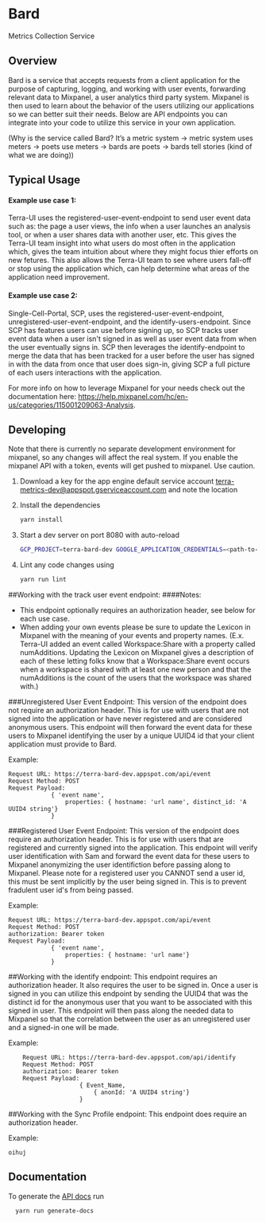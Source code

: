 # Bard 
Metrics Collection Service

## Overview
Bard is a service that accepts requests from a client application for the purpose of capturing, logging, and working with user events, forwarding relevant data to Mixpanel, a user analytics third party system. Mixpanel is then used to learn about the behavior of the users utilizing our applications so we can better suit their needs. Below are API endpoints you can integrate into your code to utilize this service in your own application. 

(Why is the service called Bard? It’s a metric system → metric system uses meters → poets use meters → bards are poets → bards tell stories (kind of what we are doing))


## Typical Usage
#### Example use case 1: 
Terra-UI uses the registered-user-event-endpoint to send user event data such as: the page a user views, the info when a user launches an analysis tool, or when a user shares data with another user, etc. This gives the Terra-UI team insight into what users do most often in the application which, gives the team intuition about where they might focus thier efforts on new fetures. This also allows the Terra-UI team to see where users fall-off or stop using the application which, can help determine what areas of the application need improvement. 
 
#### Example use case 2: 
Single-Cell-Portal, SCP, uses the registered-user-event-endpoint, unregistered-user-event-endpoint, and the identify-users-endpoint. Since SCP has features users can use before signing up, so SCP tracks user event data when a user isn't signed in as well as user event data from when the user eventually signs in. SCP then leverages the identify-endpoint to merge the data that has been tracked for a user before the user has signed in with the data from once that user does sign-in, giving SCP a full picture of each users interactions with the application.

For more info on how to leverage Mixpanel for your needs check out the documentation here: https://help.mixpanel.com/hc/en-us/categories/115001209063-Analysis.

## Developing
Note that there is currently no separate development environment for mixpanel, so any changes will affect the real system. If you enable the mixpanel API with a token, events will get pushed to mixpanel. Use caution.

1. Download a key for the app engine default service account terra-metrics-dev@appspot.gserviceaccount.com and note the location
2. Install the dependencies
   
    ```sh
    yarn install
    ```

3. Start a dev server on port 8080 with auto-reload

    ```sh
    GCP_PROJECT=terra-bard-dev GOOGLE_APPLICATION_CREDENTIALS=<path-to-key-file> yarn run start-dev
    ```

4. Lint any code changes using 
    ```sh
    yarn run lint
    ```
   
##Working with the track user event endpoint:
####Notes:
- This endpoint optionally requires an authorization header, see below for each use case.
- When adding your own events please be sure to update the Lexicon in Mixpanel with the meaning of your events and property names. (E.x. Terra-UI added an event called Workspace:Share with a property called numAdditions. Updating the Lexicon on Mixpanel gives a description of each of these letting folks know that a Workspace:Share event occurs when a workspace is shared with at least one new person and that the numAdditions is the count of the users that the workspace was shared with.)

###Unregistered User Event Endpoint:
This version of the endpoint does not require an authorization header. This is for use with users that are not signed into the application or have never registered and are considered anonymous users. This endpoint will then forward the event data for these users to Mixpanel identifying the user by a unique UUID4 id that your client application must provide to Bard.

Example: 
		
    Request URL: https://terra-bard-dev.appspot.com/api/event
    Request Method: POST
    Request Payload: 
                { 'event name', 
                    properties: { hostname: 'url name', distinct_id: 'A UUID4 string'}
                }

###Registered User Event Endpoint:
This version of the endpoint does require an authorization header. This is for use with users that are registered and currently signed into the application. This endpoint will verify user identification with Sam and forward the event data for these users to Mixpanel anonymizing the user identifiction before passing along to Mixpanel. Please note for a registered user you CANNOT send a user id, this must be sent implicitly by the user being signed in. This is to prevent fradulent user id's from being passed.

Example:

    Request URL: https://terra-bard-dev.appspot.com/api/event
    Request Method: POST
    authorization: Bearer token
    Request Payload: 
                { 'event name', 
                    properties: { hostname: 'url name'}
                }

##Working with the identify endpoint:
This endpoint requires an authorization header. It also requires the user to be signed in. Once a user is signed in you can utilize this endpoint by sending the UUID4 that was the distinct id for the anonymous user that you want to be associated with this signed in user. This endpoint will then pass along the needed data to Mixpanel so that the correlation between the user as an unregistered user and a signed-in one will be made.

Example:
        
        Request URL: https://terra-bard-dev.appspot.com/api/identify
        Request Method: POST
        authorization: Bearer token
        Request Payload: 
                        { Event_Name, 
                            { anonId: 'A UUID4 string'}
                        }

##Working with the Sync Profile endpoint:
This endpoint does require an authorization header. 

Example:

    oihuj
   
## Documentation
  To generate the [API docs](https://terra-metrics-dev.appspot.com/docs) run

  ```sh 
    yarn run generate-docs
  ```
